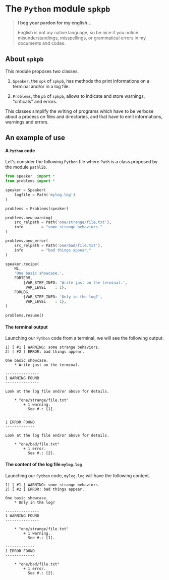 The `Python` module `spkpb`
===========================


> **I beg your pardon for my english...**
>
> English is not my native language, so be nice if you notice misunderstandings, misspellings, or grammatical errors in my documents and codes.


About `spkpb`
-------------

This module proposes two classes.

  1. `Speaker`, the `spk` of `spkpb`, has methods tho print informations on a terminal and/or in a log file.
  
  1. `Problems`, the `pb` of `spkpb`, allows to indicate and store warnings, "criticals" and errors.


This classes simplify the writing of programs which have to be verbose about a process on files and directories, and that have to emit informations, warnings and errors.


An example of use
-----------------

#### A `Python` code

Let's consider the following `Python` file where `Path` is a class proposed by the module `pathlib`.

```python
from speaker  import *
from problems import *

speaker = Speaker(
    logfile = Path('mylog.log')
)

problems = Problems(speaker)

problems.new_warning(
    src_relpath = Path('one/strange/file.txt'),
    info        = "some strange behaviors."
)

problems.new_error(
    src_relpath = Path('one/bad/file.txt'),
    info        = "bad things appear."
)

speaker.recipe(
    NL,
    'One basic showcase.',
    FORTERM,
        {VAR_STEP_INFO: 'Write just on the terminal.',
         VAR_LEVEL    : 1},
    FORLOG,
        {VAR_STEP_INFO: 'Only in the log?',
         VAR_LEVEL    : 1},
)
    
problems.resume()
```

#### The terminal output

Launching our `Python` code from a terminal, we will see the following output.

```
1) [ #1 ] WARNING: some strange behaviors.
2) [ #2 ] ERROR: bad things appear.

One basic showcase.
    * Write just on the terminal.

---------------
1 WARNING FOUND
---------------

Look at the log file and/or above for details.

    * "one/strange/file.txt"
        + 1 warning.
          See #.: [1].

-------------
1 ERROR FOUND
-------------

Look at the log file and/or above for details.

    * "one/bad/file.txt"
        + 1 error.
          See #.: [2].
```


#### The content of the log file `mylog.log`

Launching our `Python` code, `mylog.log` will have the following content.


```
1) [ #1 ] WARNING: some strange behaviors.
2) [ #2 ] ERROR: bad things appear.

One basic showcase.
    * Only in the log?

---------------
1 WARNING FOUND
---------------

    * "one/strange/file.txt"
        + 1 warning.
          See #.: [1].

-------------
1 ERROR FOUND
-------------

    * "one/bad/file.txt"
        + 1 error.
          See #.: [2].
```


<!-- :tutorial-START: -->
<!-- :tutorial-END: -->


<!-- :version-START: -->
<!-- :version-END: -->
